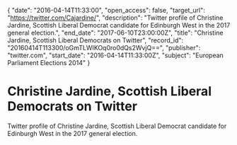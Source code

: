 {
  "date": "2016-04-14T11:33:00", 
  "open_access": false, 
  "target_url": "https://twitter.com/Cajardine/", 
  "description": "Twitter profile of Christine Jardine, Scottish Liberal Democrat candidate for Edinburgh West in the 2017 general election.", 
  "end_date": "2017-06-10T23:00:00Z", 
  "title": "Christine Jardine, Scottish Liberal Democrats on Twitter", 
  "record_id": "20160414T113300/oGmTLWIKOq0ro0dQs2WvjQ==", 
  "publisher": "twitter.com", 
  "start_date": "2016-04-14T11:33:00Z", 
  "subject": "European Parliament Elections 2014"
}

# Christine Jardine, Scottish Liberal Democrats on Twitter

Twitter profile of Christine Jardine, Scottish Liberal Democrat candidate for Edinburgh West in the 2017 general election.